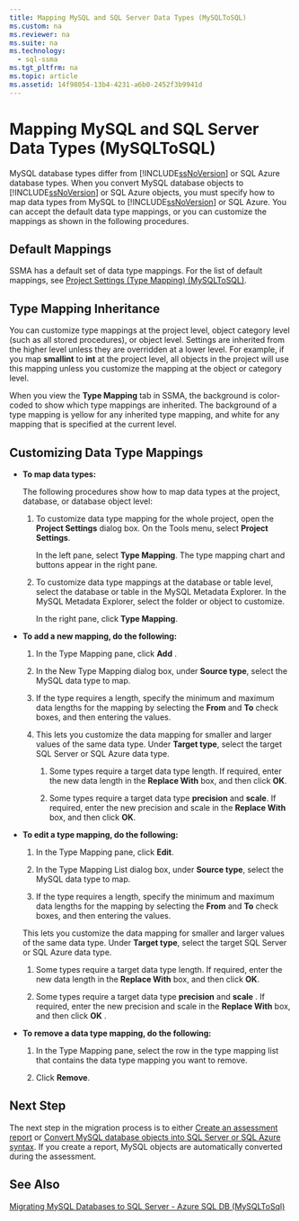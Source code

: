 ```yaml
---
title: Mapping MySQL and SQL Server Data Types (MySQLToSQL)
ms.custom: na
ms.reviewer: na
ms.suite: na
ms.technology: 
  - sql-ssma
ms.tgt_pltfrm: na
ms.topic: article
ms.assetid: 14f98054-13b4-4231-a6b0-2452f3b9941d
---
```

# Mapping MySQL and SQL Server Data Types (MySQLToSQL)
MySQL database types differ from [!INCLUDE[ssNoVersion](../content/includes/ssNoVersion_md.md)] or SQL Azure database types. When you convert MySQL database objects to [!INCLUDE[ssNoVersion](../content/includes/ssNoVersion_md.md)] or SQL Azure objects, you must specify how to map data types from MySQL to [!INCLUDE[ssNoVersion](../content/includes/ssNoVersion_md.md)] or SQL Azure. You can accept the default data type mappings, or you can customize the mappings as shown in the following procedures.  
  
## Default Mappings  
SSMA has a default set of data type mappings. For the list of default mappings, see [Project Settings &#40;Type Mapping&#41; &#40;MySQLToSQL&#41;](../content/Project-Settings--Type-Mapping---MySQLToSQL-.md).  
  
## Type Mapping Inheritance  
You can customize type mappings at the project level, object category level (such as all stored procedures), or object level. Settings are inherited from the higher level unless they are overridden at a lower level. For example, if you map **smallint** to **int** at the project level, all objects in the project will use this mapping unless you customize the mapping at the object or category level.  
  
When you view the **Type Mapping** tab in SSMA, the background is color\-coded to show which type mappings are inherited. The background of a type mapping is yellow for any inherited type mapping, and white for any mapping that is specified at the current level.  
  
## Customizing Data Type Mappings  
  
-   **To map data types:**  
  
    The following procedures show how to map data types at the project, database, or database object level:  
  
    1.  To customize data type mapping for the whole project, open the **Project Settings** dialog box. On the Tools menu, select **Project Settings**.  
  
        In the left pane, select **Type Mapping**. The type mapping chart and buttons appear in the right pane.  
  
    2.  To customize data type mappings at the database or table level, select the database or table in the MySQL Metadata Explorer. In the MySQL Metadata Explorer, select the folder or object to customize.  
  
        In the right pane, click **Type Mapping**.  
  
-   **To add a new mapping, do the following:**  
  
    1.  In the Type Mapping pane, click **Add** .  
  
    2.  In the New Type Mapping dialog box, under **Source type**, select the MySQL data type to map.  
  
    3.  If the type requires a length, specify the minimum and maximum data lengths for the mapping by selecting the **From** and **To** check boxes, and then entering the values.  
  
    4.  This lets you customize the data mapping for smaller and larger values of the same data type. Under **Target type**, select the target SQL Server or SQL Azure data type.  
  
        1.  Some types require a target data type length. If required, enter the new data length in the **Replace With** box, and then click **OK**.  
  
        2.  Some types require a target data type **precision** and **scale**. If required, enter the new precision and scale in the **Replace With** box, and then click **OK**.  
  
-   **To edit a type mapping, do the following:**  
  
    1.  In the Type Mapping pane, click **Edit**.  
  
    2.  In the Type Mapping List dialog box, under **Source type**, select the MySQL data type to map.  
  
    3.  If the type requires a length, specify the minimum and maximum data lengths for the mapping by selecting the **From** and **To** check boxes, and then entering the values.  
  
    This lets you customize the data mapping for smaller and larger values of the same data type. Under **Target type**, select the target SQL Server or SQL Azure data type.  
  
    1.  Some types require a target data type length. If required, enter the new data length in the **Replace With** box, and then click **OK**.  
  
    2.  Some types require a target data type **precision** and **scale** . If required, enter the new precision and scale in the **Replace With** box, and then click **OK** .  
  
-   **To remove a data type mapping, do the following:**  
  
    1.  In the Type Mapping pane, select the row in the type mapping list that contains the data type mapping you want to remove.  
  
    2.  Click **Remove**.  
  
## Next Step  
The next step in the migration process is to either [Create an assessment report](assetId:///2a56a003-3b0f-453a-963c-00c9e40933ec) or [Convert MySQL database objects into SQL Server or SQL Azure syntax](assetId:///ac21850b-fb32-4704-9985-5759b7c688c7). If you create a report, MySQL objects are automatically converted during the assessment.  
  
## See Also  
[Migrating MySQL Databases to SQL Server - Azure SQL DB &#40;MySQLToSql&#41;](../content/Migrating-MySQL-Databases-to-SQL-Server---Azure-SQL-DB--MySQLToSql-.md)  
  
